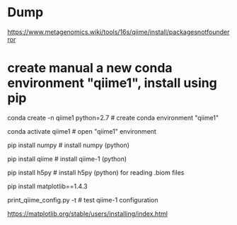 # Dump
https://www.metagenomics.wiki/tools/16s/qiime/install/packagesnotfounderror
# create manual a new conda environment "qiime1", install using pip

conda create -n qiime1 python=2.7  # create conda environment "qiime1"  

conda activate qiime1    # open "qiime1" environment

pip install numpy        # install numpy (python)

pip install qiime        # install qiime-1 (python)

pip install h5py         # install h5py (python) for reading .biom files

pip install matplotlib==1.4.3

print_qiime_config.py -t # test qiime-1 configuration

https://matplotlib.org/stable/users/installing/index.html
